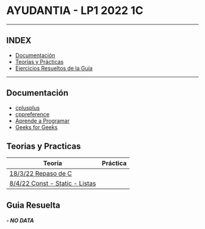 # AYUDANTIA - LP1 2022 1C
---
## INDEX
* [Documentación](#documentación)
* [Teorías y Prácticas](#teorias-y-practicas) 
* [Ejercicios Resueltos de la Guía](#guia-resuelta)
---

## Documentación
* [cplusplus](https://www.cplusplus.com/reference/)
* [cppreference](https://en.cppreference.com/w/cpp)
* [Aprende a Programar](https://www.aprendeaprogramar.com/referencia/index.php)
* [Geeks for Geeks](https://www.geeksforgeeks.org/c-plus-plus/?ref=shm)

## Teorias y Practicas
| Teoría         | Práctica       |
|----------------|----------------|
| [18/3/22 Repaso de C](https://gitlab.com/FICEN_eastanganelli/ayudantia/ayudantia-lp1-2022-1c/-/tree/main/Clase_Const_Static_Listas) |  |
| [8/4/22 Const - Static - Listas](Clase_Const_Static_Listas/Const_Static_List.md) |  |

## Guia Resuelta
##### - NO DATA